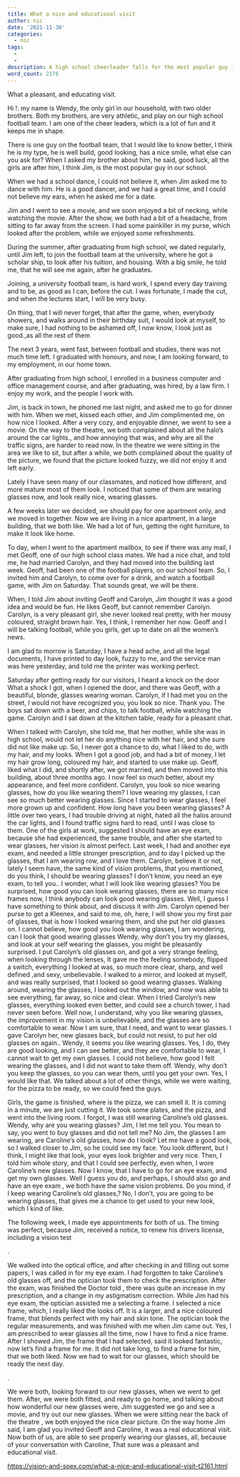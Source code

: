 ```yaml
---
title: What a nice and educational visit
author: nic
date: '2021-11-30'
categories:
  - nic
tags:
  - 
  - 
description: A high school cheerleader falls for the most popular guy in school, leading to unexpected twists and turns.
word_count: 2176
---
```

What a pleasant, and educating visit.


Hi !. my name is Wendy, the only girl in our household, with two older brothers.
Both my brothers, are very athletic, and play on our high school football team.
I am one of the cheer leaders, which is a lot of fun and it keeps me in shape.




There is one guy on the football team, that I would like to know better, I think he is my type, he is well build, good looking,
has a nice smile, what else can you ask for?
When I asked my brother about him, he said, good luck, all the girls are after him, I think Jim, is the most popular guy in
our school.




When we had a school dance, I could not believe it, when Jim asked me to dance with him. 
He is a good dancer, and we had a great time, and I could not believe my ears, when he asked me for a date.




Jim and I went to see a movie, and we soon enjoyed a bit of necking, while watching the movie.
After the show, we both had a bit of a headache, from sitting to far away from the screen.
I had some painkiller in my purse, which looked after the problem, while we enjoyed some refreshments.




During the summer, after graduating from high school, we dated regularly,
until Jim left, to join the football team at the university, where he got a scholar ship, to look after his tuition, and housing.
With a big smile, he told me, that he will see me again, after he graduates.




Joining, a university football team, is hard work, I spend every day training and to be, as good as I can, before the cut.
I was fortunate, I made the cut, and when the lectures start, I will be very busy.




On thing, that I will never forget, that after the game, when, everybody showers, and walks 
around in their birthday suit, I would look at myself, to make sure, I had nothing to be ashamed off, I now know, I look 
just as good.,as all the rest of them



The next 3 years, went fast, between football and studies, there was not much time left.
I graduated with honours, and now, I am looking forward, to my employment, in our home town.




After graduating from high school, I enrolled in a business computer and office management course,
and after graduating, was hired, by a law firm.
I enjoy my work, and the people I work with.




Jim, is back in town, he phoned me last night, and asked me to go for dinner with him.
When we met, kissed each other, and Jim complimented me, on how nice I looked.
After a very cozy, and enjoyable dinner, we went to see a movie.
On the way to the theatre, we both complained about all the halo’s around the car lights., and how annoying that was,
and why are all the traffic signs, are harder to read now.
In the theatre we were sitting in the area we like to sit, but after a while, we both complained about the quality of the picture,
we found that the picture looked fuzzy, we did not enjoy it and left early.




Lately I have seen many of our classmates, and noticed how different, and more mature most of them look.
I noticed that some of them are wearing glasses now, and look really nice, wearing glasses.




A few weeks later we decided, we should pay for one apartment only, and we moved in together.
Now we are living in a nice apartment, in a large building, that we both like.
We had a lot of fun, getting the right furniture, to make it look like home.




To day, when I went to the apartment mailbox, to see if there was any mail, I met Geoff, 
one of our high school class mates.
We had a nice chat, and told me, he had married Carolyn, and they had moved into the building last week.
Geoff, had been one of the football players, on our school team.
So, I invited him and Carolyn, to come over for a drink, and watch a football game, with Jim on Saturday.
That sounds great, we will be there.




When, I told Jim about inviting Geoff and Carolyn, Jim thought it was a good idea and would be fun.
He likes Geoff, but cannot remember Carolyn.
Carolyn, is a very pleasant girl, she never looked real pretty, with her mousy coloured, straight brown hair.
Yes, I think, I remember her now. 
Geoff and I will be talking football, while you girls, get up to date on all the women’s news.




I am glad to morrow is Saturday, I have a head ache, and all the legal documents, I have printed to day look, fuzzy to me, 
and the service man was here yesterday, and told me the printer was working perfect. 




Saturday after getting ready for our visitors, I heard a knock on the door
What a shock I got, when I opened the door, and there was Geoff, with a beautiful, blonde, glasses wearing woman.
Carolyn, if I had met you on the street, I would not have recognized you, you look so nice.
Thank you.
The boys sat down with a beer, and chips, to talk football, while watching the game.
Carolyn and I sat down at the kitchen table, ready for a pleasant chat.




When I talked with Carolyn, she told me, that her mother, while she was in high school, would not let her do anything
nice with her hair, and she sure did not like make up.
So, I never got a chance to do, what I liked to do, with my hair, and my looks.
When I got a good job, and had a bit of money, I let my hair grow long, coloured my hair, and started to use make up. 
Geoff, liked what I did, and shortly after, we got married, and then moved into this building, about three months ago.
I now feel so much better, about my appearance, and feel more confident.
Carolyn, you look so nice wearing glasses, how do you like wearing them? 
I love wearing my glasses, I can see so much better wearing glasses.
Since I started to wear glasses, I feel more grown up and confident.
How long have you been wearing glasses?
A little over two years, I had trouble driving at night, hated all the halos around the car lights, and I found traffic signs 
hard to read, until I was close to them.
One of the girls at work, suggested I should have an eye exam, because she had experienced, the same trouble, 
and after she started to wear glasses, her vision is almost perfect. 
Last week, I had and another eye exam, and needed a little stronger prescription, and to day I picked up the glasses, 
that I am wearing row, and I love them.
Carolyn, believe it or not, lately I seem have, the same kind of vision problems, that you mentioned, do you think, 
I should be wearing glasses?
I don’t know, you need an eye exam, to tell you..
I wonder, what I will look like wearing glasses?
You be surprised, how good you can look wearing glasses, there are so many nice frames now, 
I think anybody can look good wearing glasses.
Well, I guess I have something to think about, and discuss it with Jim.
Carolyn opened her purse to get a Kleenex, and said to me, oh, here, I will show you my first pair of glasses, 
that is how I looked wearing them, and she put her old glasses on.
I cannot believe, how good you look wearing glasses, I am wondering, can I look that good wearing glasses
Wendy, why don’t you try my glasses, and look at your self wearing the glasses, you might be pleasantly surprised.
I put Carolyn’s old glasses on, and got a very strange feeling, when looking through the lenses,
It gave me the feeling somebody, flipped a switch, everything I looked at was, so much more clear, sharp, 
and well defined ,and sexy, unbelievable.
I walked to a mirror, and looked at myself, and was really surprised, that I looked so good wearing glasses.
Walking around, wearing the glasses, I looked out the window, and now was able to see everything, far away, so nice and clear.
When I tried Carolyn’s new glasses, everything looked even better, and could see a church tower, I had never seen before.
Well now, I understand, why you like wearing glasses, the improvement in my vision is unbelievable,
and the glasses are so comfortable to wear.
Now I am sure, that I need, and want to wear glasses.
I gave Carolyn her, new glasses back, but could not resist, to put her old glasses on again..
Wendy, it seems you like wearing glasses.
Yes, I do, they are good looking, and I can see better, and they are comfortable to wear, I cannot wait to get my own glasses.
I could not believe, how good I felt wearing the glasses, and I did not want to take them off.
Wendy, why don’t you keep the glasses, so you can wear them, until you get your own.
Yes, I would like that.
We talked about a lot of other things, while we were waiting, for the pizza to be ready, so we could feed the guys.






Girls, the game is finished, where is the pizza, we can smell it.
It is coming in a minute, we are just cutting it.
We took some plates, and the pizza, and went into the living room.
I forgot, I was still wearing Caroline’s old glasses.
Wendy, why are you wearing glasses?
Jim, I let me tell you. 
You mean to say, you went to buy glasses and did not tell me?
No Jim, the glasses I am wearing, are Caroline‘s old glasses, how do I look?
Let me have a good look, so I walked closer to Jim, so he could see my face.
You look different, but I think, I might like that look, your eyes look brighter and very nice.
Then, I told him whole story, and that I could see perfectly, even when, I wore Caroline’s new glasses.
Now I know, that I have to go for an eye exam, and get my own glasses.
Well I guess you do, and perhaps, I should also go and have an eye exam , we both have the same vision problems.
Do you mind, if I keep wearing Caroline’s old glasses,?
No, I don’t, you are going to be wearing glasses, that gives me a chance to get used to your new look, which I kind of like.






The following week, I made eye appointments for both of us.
The timing was perfect, because Jim, received a notice, to renew his drivers license, including a vision test


.


We walked into the optical office, and after checking in and filling out some papers, I was called in for my eye exam.
I had forgotten to take Caroline’s old glasses off, and the optician took them to check the prescription. 
After the exam, was finished the Doctor told , there was quite an increase in my prescription, 
and a change in my astigmatism correction.
While Jim had his eye exam, the optician assisted me a selecting a frame.
I selected a nice frame, which, I really liked the looks off.
It is a larger, and a nice coloured frame, that blends perfect with my hair and skin tone.
The optician took the regular measurements, and was finished with me when Jim came out.
Yes, I am prescribed to wear glasses all the time, now I have to find a nice frame.
After I showed Jim, the frame that I had selected, said it looked fantastic, now let’s find a frame for me.
It did not take long, to find a frame for him, that we both liked.
Now we had to wait for our glasses, which should be ready the next day.


.


We were both, looking forward to our new glasses, when we went to get them.
After, we were both fitted, and ready to go home, and talking about how wonderful our new glasses were, 
Jim suggested we go and see a movie, and try out our new glasses.
When we were sitting near the back of the theatre , we both enjoyed the nice clear picture.
On the way home Jim said, I am glad you invited Geoff and Caroline, it was a real educational visit.
Now both of us, are able to see properly wearing our glasses, all, because of your conversation with Caroline,
That sure was a pleasant and educational visit.

https://vision-and-spex.com/what-a-nice-and-educational-visit-t2161.html
